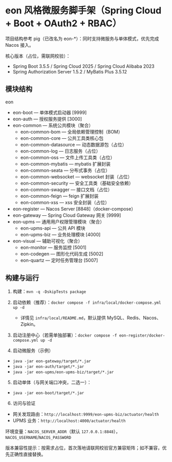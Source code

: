 # eon 风格微服务脚手架（Spring Cloud + Boot + OAuth2 + RBAC）

项目结构参考 pig（已改名为 eon-*）：同时支持微服务与单体模式，优先完成 Nacos 接入。

核心版本（占位，需联网校验）：
- Spring Boot 3.5.5 / Spring Cloud 2025 / Spring Cloud Alibaba 2023
- Spring Authorization Server 1.5.2 / MyBatis Plus 3.5.12

## 模块结构

eon
- eon-boot — 单体模式启动器 [9999]
- eon-auth — 授权服务提供 [3000]
- eon-common — 系统公共模块（聚合）
  - eon-common-bom — 全局依赖管理控制（BOM）
  - eon-common-core — 公共工具类核心包
  - eon-common-datasource — 动态数据源包（占位）
  - eon-common-log — 日志服务（占位）
  - eon-common-oss — 文件上传工具类（占位）
  - eon-common-mybatis — mybatis 扩展封装
  - eon-common-seata — 分布式事务（占位）
  - eon-common-websocket — websocket 封装（占位）
  - eon-common-security — 安全工具类（基础安全依赖）
  - eon-common-swagger — 接口文档（占位）
  - eon-common-feign — feign 扩展封装
  - eon-common-xss — xss 安全封装（占位）
- eon-register — Nacos Server [8848]（docker-compose）
- eon-gateway — Spring Cloud Gateway 网关 [9999]
- eon-upms — 通用用户权限管理模块（聚合）
  - eon-upms-api — 公共 API 模块
  - eon-upms-biz — 业务处理模块 [4000]
- eon-visual — 辅助可视化（聚合）
  - eon-monitor — 服务监控 [5001]
  - eon-codegen — 图形化代码生成 [5002]
  - eon-quartz — 定时任务管理台 [5007]

## 构建与运行

1) 构建：`mvn -q -DskipTests package`

2) 启动依赖（推荐）：`docker compose -f infra/local/docker-compose.yml up -d`
   - 详情见 `infra/local/README.md`，默认提供 MySQL、Redis、Nacos、Zipkin。

3) 启动注册中心（若需单独部署）：`docker compose -f eon-register/docker-compose.yml up -d`

4) 启动微服务（示例）
- `java -jar eon-gateway/target/*.jar`
- `java -jar eon-auth/target/*.jar`
- `java -jar eon-upms/eon-upms-biz/target/*.jar`

5) 启动单体（与网关端口冲突，二选一）：
- `java -jar eon-boot/target/*.jar`

6) 访问与验证
- 网关发现路由：`http://localhost:9999/eon-upms-biz/actuator/health`
- UPMS 业务：`http://localhost:4000/actuator/health`

环境变量：`NACOS_SERVER_ADDR`（默认 `127.0.0.1:8848`），`NACOS_USERNAME`/`NACOS_PASSWORD`

版本兼容性提示：按需求占位，首次落地请联网校验官方兼容矩阵；如不兼容，优先正确性直接替换。
